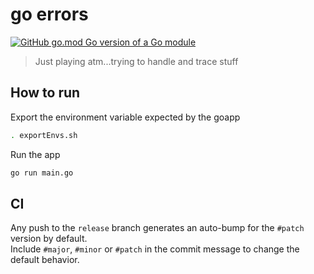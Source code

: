# go errors

[![GitHub go.mod Go version of a Go module](https://img.shields.io/github/go-mod/go-version/gomods/athens.svg)](https://github.com/gomods/athens)

> Just playing atm...trying to handle and trace stuff

## How to run

Export the environment variable expected by the goapp

```sh
. exportEnvs.sh
```

Run the app

```sh
go run main.go
```

## CI

Any push to the `release` branch generates an auto-bump for the `#patch` version by default.  
Include `#major`, `#minor` or `#patch` in the commit message to change the default behavior.
